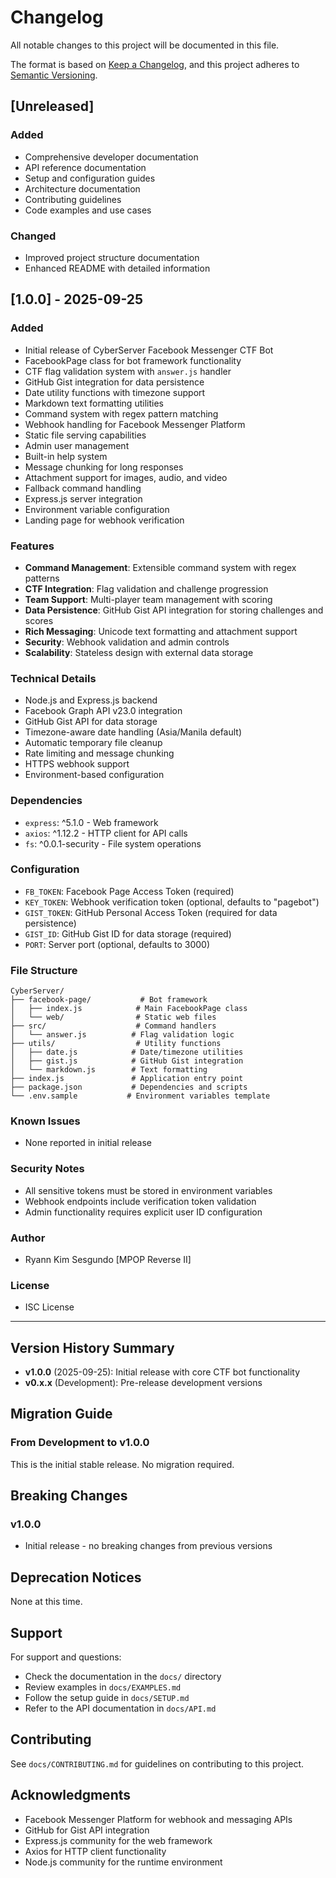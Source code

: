 # Changelog

All notable changes to this project will be documented in this file.

The format is based on [Keep a Changelog](https://keepachangelog.com/en/1.0.0/),
and this project adheres to [Semantic Versioning](https://semver.org/spec/v2.0.0.html).

## [Unreleased]

### Added
- Comprehensive developer documentation
- API reference documentation
- Setup and configuration guides
- Architecture documentation
- Contributing guidelines
- Code examples and use cases

### Changed
- Improved project structure documentation
- Enhanced README with detailed information

## [1.0.0] - 2025-09-25

### Added
- Initial release of CyberServer Facebook Messenger CTF Bot
- FacebookPage class for bot framework functionality
- CTF flag validation system with `answer.js` handler
- GitHub Gist integration for data persistence
- Date utility functions with timezone support
- Markdown text formatting utilities
- Command system with regex pattern matching
- Webhook handling for Facebook Messenger Platform
- Static file serving capabilities
- Admin user management
- Built-in help system
- Message chunking for long responses
- Attachment support for images, audio, and video
- Fallback command handling
- Express.js server integration
- Environment variable configuration
- Landing page for webhook verification

### Features
- **Command Management**: Extensible command system with regex patterns
- **CTF Integration**: Flag validation and challenge progression
- **Team Support**: Multi-player team management with scoring
- **Data Persistence**: GitHub Gist API integration for storing challenges and scores
- **Rich Messaging**: Unicode text formatting and attachment support
- **Security**: Webhook validation and admin controls
- **Scalability**: Stateless design with external data storage

### Technical Details
- Node.js and Express.js backend
- Facebook Graph API v23.0 integration
- GitHub Gist API for data storage
- Timezone-aware date handling (Asia/Manila default)
- Automatic temporary file cleanup
- Rate limiting and message chunking
- HTTPS webhook support
- Environment-based configuration

### Dependencies
- `express`: ^5.1.0 - Web framework
- `axios`: ^1.12.2 - HTTP client for API calls
- `fs`: ^0.0.1-security - File system operations

### Configuration
- `FB_TOKEN`: Facebook Page Access Token (required)
- `KEY_TOKEN`: Webhook verification token (optional, defaults to "pagebot")
- `GIST_TOKEN`: GitHub Personal Access Token (required for data persistence)
- `GIST_ID`: GitHub Gist ID for data storage (required)
- `PORT`: Server port (optional, defaults to 3000)

### File Structure
```
CyberServer/
├── facebook-page/           # Bot framework
│   ├── index.js            # Main FacebookPage class
│   └── web/                # Static web files
├── src/                    # Command handlers
│   └── answer.js          # Flag validation logic
├── utils/                  # Utility functions
│   ├── date.js            # Date/timezone utilities
│   ├── gist.js            # GitHub Gist integration
│   └── markdown.js        # Text formatting
├── index.js               # Application entry point
├── package.json           # Dependencies and scripts
└── .env.sample           # Environment variables template
```

### Known Issues
- None reported in initial release

### Security Notes
- All sensitive tokens must be stored in environment variables
- Webhook endpoints include verification token validation
- Admin functionality requires explicit user ID configuration

### Author
- Ryann Kim Sesgundo [MPOP Reverse II]

### License
- ISC License

---

## Version History Summary

- **v1.0.0** (2025-09-25): Initial release with core CTF bot functionality
- **v0.x.x** (Development): Pre-release development versions

## Migration Guide

### From Development to v1.0.0
This is the initial stable release. No migration required.

## Breaking Changes

### v1.0.0
- Initial release - no breaking changes from previous versions

## Deprecation Notices

None at this time.

## Support

For support and questions:
- Check the documentation in the `docs/` directory
- Review examples in `docs/EXAMPLES.md`
- Follow the setup guide in `docs/SETUP.md`
- Refer to the API documentation in `docs/API.md`

## Contributing

See `docs/CONTRIBUTING.md` for guidelines on contributing to this project.

## Acknowledgments

- Facebook Messenger Platform for webhook and messaging APIs
- GitHub for Gist API integration
- Express.js community for the web framework
- Axios for HTTP client functionality
- Node.js community for the runtime environment